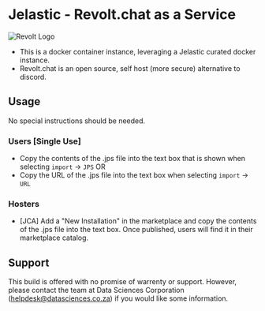 # Jelastic - Revolt.chat as a Service

![Revolt Logo](https://github.com/revoltchat/documentation/blob/master/static/img/logo.png?raw=true)

* This is a docker container instance, leveraging a Jelastic curated docker instance.
* Revolt.chat is an open source, self host (more secure) alternative to discord.

## Usage

No special instructions should be needed.

### Users [Single Use]

* Copy the contents of the .jps file into the text box that is shown when selecting ``import`` -> ``JPS`` OR
* Copy the URL of the .jps file into the text box when selecting ``import`` -> ``URL``

### Hosters

* [JCA] Add a "New Installation" in the marketplace and copy the contents of the .jps file into the text box.
  Once published, users will find it in their marketplace catalog.

## Support

This build is offered with no promise of warrenty or support.
However, please contact the team at Data Sciences Corporation (helpdesk@datasciences.co.za) if you would like some information.
